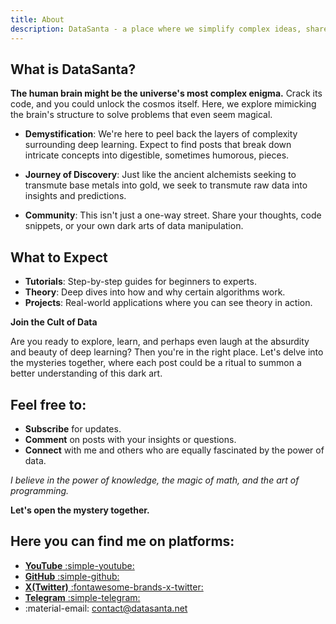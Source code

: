 ```yaml
---
title: About
description: DataSanta - a place where we simplify complex ideas, share practical projects, and build a community.
---
```


## What is DataSanta?

**The human brain might be the universe's most complex enigma.** Crack its code, and you could unlock the cosmos itself. Here, we explore mimicking the brain's structure to solve problems that even seem magical.

- **Demystification**: We're here to peel back the layers of complexity surrounding deep learning. Expect to find posts that break down intricate concepts into digestible, sometimes humorous, pieces.
  
- **Journey of Discovery**: Just like the ancient alchemists seeking to transmute base metals into gold, we seek to transmute raw data into insights and predictions.

- **Community**: This isn't just a one-way street. Share your thoughts, code snippets, or your own dark arts of data manipulation.

## What to Expect

- **Tutorials**: Step-by-step guides for beginners to experts.
- **Theory**: Deep dives into how and why certain algorithms work.
- **Projects**: Real-world applications where you can see theory in action.

**Join the Cult of Data**

Are you ready to explore, learn, and perhaps even laugh at the absurdity and beauty of deep learning? Then you're in the right place. Let's delve into the mysteries together, where each post could be a ritual to summon a better understanding of this dark art.

## Feel free to:

- **Subscribe** for updates.
- **Comment** on posts with your insights or questions.
- **Connect** with me and others who are equally fascinated by the power of data.

*I believe in the power of knowledge, the magic of math, and the art of programming.*

**Let's open the mystery together.**

## Here you can find me on platforms:

- [**YouTube** :simple-youtube:](https://www.youtube.com/@datasanta)
- [**GitHub** :simple-github:](https://github.com/nickovchinnikov)
- [**X(Twitter)** :fontawesome-brands-x-twitter:](https://x.com/datasantaa)
- [**Telegram** :simple-telegram:](https://t.me/datasantaa)
- :material-email: contact@datasanta.net
